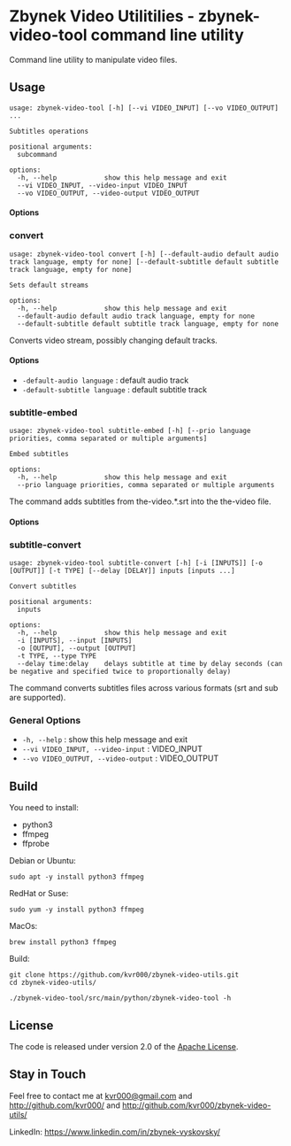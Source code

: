 # Zbynek Video Utilitilies - zbynek-video-tool command line utility

Command line utility to manipulate video files.


## Usage

```
usage: zbynek-video-tool [-h] [--vi VIDEO_INPUT] [--vo VIDEO_OUTPUT] ...

Subtitles operations

positional arguments:
  subcommand

options:
  -h, --help            show this help message and exit
  --vi VIDEO_INPUT, --video-input VIDEO_INPUT
  --vo VIDEO_OUTPUT, --video-output VIDEO_OUTPUT
```

#### Options


### convert

```
usage: zbynek-video-tool convert [-h] [--default-audio default audio track language, empty for none] [--default-subtitle default subtitle track language, empty for none]

Sets default streams

options:
  -h, --help            show this help message and exit
  --default-audio default audio track language, empty for none
  --default-subtitle default subtitle track language, empty for none
```

Converts video stream, possibly changing default tracks.

#### Options

- `-default-audio language` : default audio track
- `-default-subtitle language` : default subtitle track


### subtitle-embed

```
usage: zbynek-video-tool subtitle-embed [-h] [--prio language priorities, comma separated or multiple arguments]

Embed subtitles

options:
  -h, --help            show this help message and exit
  --prio language priorities, comma separated or multiple arguments
```

The command adds subtitles from the-video.*.srt into the the-video file.

#### Options


### subtitle-convert

```
usage: zbynek-video-tool subtitle-convert [-h] [-i [INPUTS]] [-o [OUTPUT]] [-t TYPE] [--delay [DELAY]] inputs [inputs ...]

Convert subtitles

positional arguments:
  inputs

options:
  -h, --help            show this help message and exit
  -i [INPUTS], --input [INPUTS]
  -o [OUTPUT], --output [OUTPUT]
  -t TYPE, --type TYPE
  --delay time:delay    delays subtitle at time by delay seconds (can be negative and specified twice to proportionally delay)              
```

The command converts subtitles files across various formats (srt and sub are supported).


### General Options

- `-h, --help` : show this help message and exit
- `--vi VIDEO_INPUT, --video-input` : VIDEO_INPUT
- `--vo VIDEO_OUTPUT, --video-output` : VIDEO_OUTPUT


## Build

You need to install:
- python3
- ffmpeg
- ffprobe

Debian or Ubuntu:
```
sudo apt -y install python3 ffmpeg
```

RedHat or Suse:
```
sudo yum -y install python3 ffmpeg
```

MacOs:
```
brew install python3 ffmpeg
```

Build:
```
git clone https://github.com/kvr000/zbynek-video-utils.git
cd zbynek-video-utils/

./zbynek-video-tool/src/main/python/zbynek-video-tool -h
```


## License

The code is released under version 2.0 of the [Apache License][].

## Stay in Touch

Feel free to contact me at kvr000@gmail.com  and http://github.com/kvr000/ and http://github.com/kvr000/zbynek-video-utils/

LinkedIn: https://www.linkedin.com/in/zbynek-vyskovsky/


[Apache License]: http://www.apache.org/licenses/LICENSE-2.0
